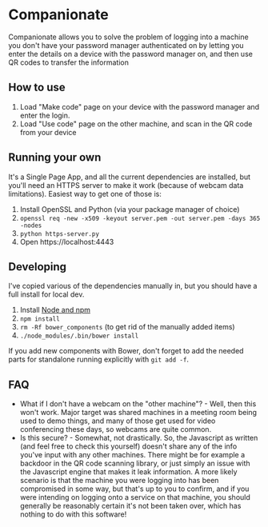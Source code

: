 Companionate
============

Companionate allows you to solve the problem of logging into a machine
you don't have your password manager authenticated on by letting you
enter the details on a device with the password manager on, and then
use QR codes to transfer the information

How to use
----------

1. Load "Make code" page on your device with the password manager and enter the login.
2. Load "Use code" page on the other machine, and scan in the QR code from your device

Running your own
----------------

It's a Single Page App, and all the current dependencies are installed,
but you'll need an HTTPS server to make it work (because of webcam data
limitations). Easiest way to get one of those is:

1. Install OpenSSL and Python (via your package manager of choice)
2. `openssl req -new -x509 -keyout server.pem -out server.pem -days 365 -nodes`
3. `python https-server.py`
4. Open https://localhost:4443

Developing
----------

I've copied various of the dependencies manually in, but you should
have a full install for local dev.

1. Install [Node and npm](https://docs.npmjs.com/getting-started/installing-node)
2. `npm install`
3. `rm -Rf bower_components` (to get rid of the manually added items)
3. `./node_modules/.bin/bower install`

If you add new components with Bower, don't forget to add the needed
parts for standalone running explicitly with `git add -f`.

FAQ
---

* What if I don't have a webcam on the "other machine"? - Well, then this won't work. Major target was shared machines in a meeting room being used to demo things, and many of those get used for video conferencing these days, so webcams are quite common.
* Is this secure? - Somewhat, not drastically. So, the Javascript as
written (and feel free to check this yourself) doesn't share any of the
info you've input with any other machines. There might be for example a
backdoor in the QR code scanning library, or just simply an issue with
the Javascript engine that makes it leak information. A more likely
scenario is that the machine you were logging into has been compromised
in some way, but that's up to you to confirm, and if you were intending
on logging onto a service on that machine, you should generally be
reasonably certain it's not been taken over, which has nothing to do
with this software!